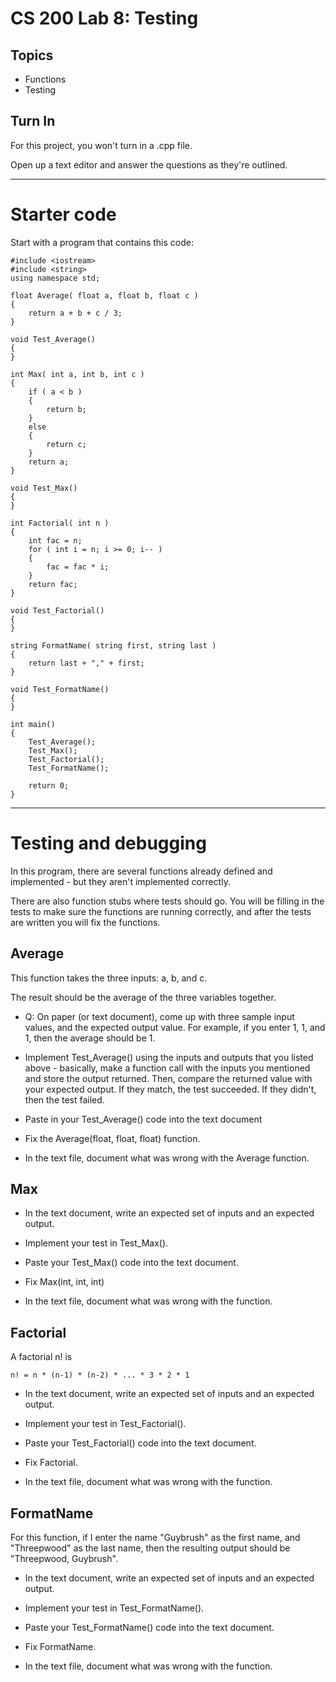 # CS 200 Lab 8: Testing

## Topics

* Functions
* Testing

## Turn In

For this project, you won't turn in a .cpp file.

Open up a text editor and answer the questions as they're
outlined.

---

# Starter code

Start with a program that contains this code:

	#include <iostream>
	#include <string>
	using namespace std;

	float Average( float a, float b, float c )
	{
		return a + b + c / 3;
	}

	void Test_Average()
	{
	}

	int Max( int a, int b, int c )
	{
		if ( a < b )
		{
			return b;
		}
		else
		{
			return c;
		}
		return a;
	}

	void Test_Max()
	{
	}

	int Factorial( int n )
	{
		int fac = n;
		for ( int i = n; i >= 0; i-- )
		{
			fac = fac * i;
		}
		return fac;
	}

	void Test_Factorial()
	{
	}

	string FormatName( string first, string last )
	{
		return last + "," + first;
	}

	void Test_FormatName()
	{
	}

	int main()
	{
		Test_Average();
		Test_Max();
		Test_Factorial();
		Test_FormatName();
		
		return 0;
	}

---

# Testing and debugging

In this program, there are several functions already
defined and implemented - but they aren't implemented
correctly.

There are also function stubs where tests should go.
You will be filling in the tests to make sure
the functions are running correctly, and after
the tests are written you will fix the functions.

## Average

This function takes the three inputs: a, b, and c.

The result should be the average of the three variables together.

* Q: On paper (or text document), come up with
three sample input values, and the expected output value.
For example, if you enter 1, 1, and 1, then the average should be 1.

* Implement Test_Average() using the inputs and outputs
that you listed above - basically, make a function
call with the inputs you mentioned and store the output
returned. Then, compare the returned value with
your expected output. If they match, the test succeeded.
If they didn't, then the test failed.

* Paste in your Test_Average() code into the text document

* Fix the Average(float, float, float) function.

* In the text file, document what was wrong with the Average function.

## Max

* In the text document, write an expected
set of inputs and an expected output.

* Implement your test in Test_Max().

* Paste your Test_Max() code into the text document.

* Fix Max(int, int, int)

* In the text file, document what was wrong with the function.


## Factorial

A factorial n! is 

	n! = n * (n-1) * (n-2) * ... * 3 * 2 * 1

* In the text document, write an expected
set of inputs and an expected output.

* Implement your test in Test_Factorial().

* Paste your Test_Factorial() code into the text document.

* Fix Factorial.

* In the text file, document what was wrong with the function.


## FormatName

For this function, if I enter the name "Guybrush" as the first name,
and "Threepwood" as the last name, then the resulting output 
should be "Threepwood, Guybrush".

* In the text document, write an expected
set of inputs and an expected output.

* Implement your test in Test_FormatName().

* Paste your Test_FormatName() code into the text document.

* Fix FormatName.

* In the text file, document what was wrong with the function.











